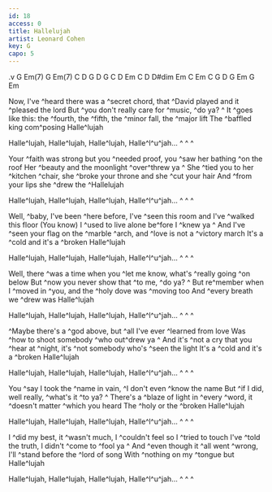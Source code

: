 ```yaml
---
id: 18
access: 0
title: Hallelujah
artist: Leonard Cohen
key: G
capo: 5
---
```

.v G Em(7) G Em(7)   C D G D   G C D Em C   D D#dim Em   C Em C G D G Em G Em

Now, I've ^heard there was a ^secret chord, that ^David played and it ^pleased the lord
But ^you don't really care for ^music, ^do ya? ^ 
It ^goes like this: the ^fourth, the ^fifth, the ^minor fall, the ^major lift
The ^baffled king com^posing Halle^lujah 

Halle^lujah, Halle^lujah, Halle^lujah, Halle^l^u^jah... ^ ^ ^

Your ^faith was strong but you ^needed proof, you ^saw her bathing ^on the roof
Her ^beauty and the moonlight ^over^threw ya ^
She ^tied you to her ^kitchen ^chair, she ^broke your throne and she ^cut your hair
And ^from your lips she ^drew the ^Hallelujah 

Halle^lujah, Halle^lujah, Halle^lujah, Halle^l^u^jah... ^ ^ ^

Well, ^baby, I've been ^here before, I've ^seen this room and I've ^walked this floor
(You know) I ^used to live alone be^fore I ^knew ya ^
And I've ^seen your flag on the ^marble ^arch, and ^love is not a ^victory march
It's a ^cold and it's a ^broken Halle^lujah 

Halle^lujah, Halle^lujah, Halle^lujah, Halle^l^u^jah... ^ ^ ^

Well, there ^was a time when you ^let me know, what's ^really going ^on below
But ^now you never show that ^to me, ^do ya? ^
But re^member when I ^moved in ^you, and the ^holy dove was ^moving too
And ^every breath we ^drew was Halle^lujah 

Halle^lujah, Halle^lujah, Halle^lujah, Halle^l^u^jah... ^ ^ ^

^Maybe there's a ^god above, but ^all I've ever ^learned from love
Was ^how to shoot somebody ^who out^drew ya ^
And it's ^not a cry that you ^hear at ^night, it's ^not somebody who's ^seen the light
It's a ^cold and it's a ^broken Halle^lujah 

Halle^lujah, Halle^lujah, Halle^lujah, Halle^l^u^jah... ^ ^ ^

You ^say I took the ^name in vain, ^I don't even ^know the name
But ^if I did, well really, ^what's it ^to ya? ^
There's a ^blaze of light in ^every ^word, it ^doesn't matter ^which you heard
The ^holy or the ^broken Halle^lujah 

Halle^lujah, Halle^lujah, Halle^lujah, Halle^l^u^jah... ^ ^ ^

I ^did my best, it ^wasn't much, I ^couldn't feel so I ^tried to touch
I've ^told the truth, I didn't ^come to ^fool ya ^
And ^even though it ^all went ^wrong, I'll ^stand before the ^lord of song
With ^nothing on my ^tongue but Halle^lujah 

Halle^lujah, Halle^lujah, Halle^lujah, Halle^l^u^jah... ^ ^ ^